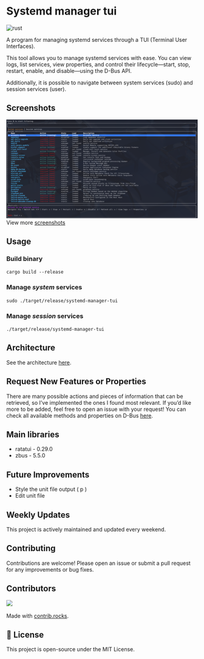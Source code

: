 # Systemd manager tui

![rust](https://img.shields.io/badge/Rust-000000?style=for-the-badge&logo=rust&logoColor=white)

A program for managing systemd services through a TUI (Terminal User Interfaces).

This tool allows you to manage systemd services with ease. You can view logs, list services, view properties, and control their lifecycle—start, stop, restart, enable, and disable—using the D-Bus API. 

Additionally, it is possible to navigate between system services (sudo) and session services (user).

## Screenshots
![screenshot_list](assets/screenshot_list.png?v=2)
View more [screenshots](docs/screenshots.md)

## Usage

### Build binary
    cargo build --release
### Manage *system* services
    sudo ./target/release/systemd-manager-tui
### Manage *session* services
    ./target/release/systemd-manager-tui

## Architecture

See the architecture [here](docs/architecture.md).

## Request New Features or Properties

There are many possible actions and pieces of information that can be retrieved, so I’ve implemented the ones I found most relevant. If you’d like more to be added, feel free to open an issue with your request! You can check all available methods and properties on D-Bus [here](https://www.freedesktop.org/software/systemd/man/latest/org.freedesktop.systemd1.html).

## Main libraries

- ratatui - 0.29.0
- zbus - 5.5.0

## Future Improvements

- Style the unit file output ( p )
- Edit unit file

## Weekly Updates

This project is actively maintained and updated every weekend.  

## Contributing

Contributions are welcome! Please open an issue or submit a pull request for any improvements or bug fixes.

## Contributors

<a href="https://github.com/matheus-git/systemd-manager-tui/graphs/contributors">
  <img src="https://contrib.rocks/image?repo=matheus-git/systemd-manager-tui" />
</a>

Made with [contrib.rocks](https://contrib.rocks).

## 📝 License

This project is open-source under the MIT License.

